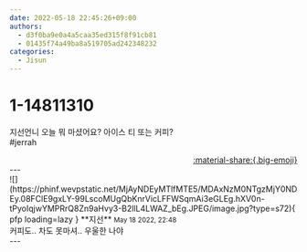 ```yaml
---
date: 2022-05-18 22:45:26+09:00
authors:
  - d3f0ba9e0a4a5caa35ed315f8f91cb81
  - 01435f74a49ba8a519705ad242348232
categories:
  - Jisun
---
```


# 1-14811310

<div class="post-container" markdown="1">
<div class="content-container md-sidebar__scrollwrap" markdown="1">

지선언니 오늘 뭐 마셨어요? 아이스 티 또는 커피?<br>\#jerrah

</div>
</div>

<div style="text-align: right;" markdown="1">
<a href="https://weverse.io/fromis9/fanpost/1-14811310" style="text-align: right;">:material-share:{.big-emoji}</a>
</div>
---

<div class="comments-container md-sidebar__scrollwrap" markdown="1">
<div class="comment" markdown="1">
<div class='id-container' markdown="1">
![](https://phinf.wevpstatic.net/MjAyNDEyMTlfMTE5/MDAxNzM0NTgzMjY0NDEy.08FClE9gxLY-99LscoMUgQbKnrVicLFFWSqmAi3eGLEg.hXV0n-tPyoIqjwYMPRrQ8Zn9aHvy3-B2llL4LWAZ_bEg.JPEG/image.jpg?type=s72){ pfp loading=lazy }
**<span class="artist">지선</span>** <small>May 18 2022, 22:48</small><br>
</div>
<div class='comment-body' markdown="1">
커피도.. 차도 못마셔.. 우울한 나야
</div>
</div>
</div>
---
